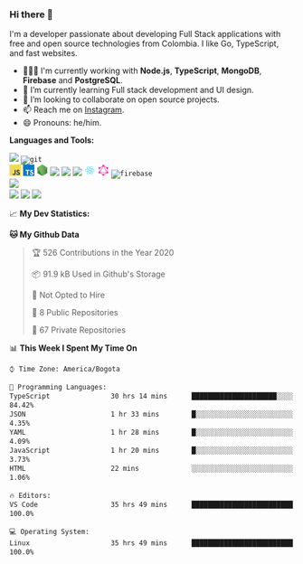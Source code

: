 ### Hi there 👋

I'm a developer passionate about developing Full Stack applications with free and open source technologies from Colombia. I like Go, TypeScript, and fast websites.

- 👨🏽‍💻 I'm currently working with **Node.js**, **TypeScript**, **MongoDB**, **Firebase** and **PostgreSQL**.
- 🌱 I’m currently learning Full stack development and UI design.
- 🚀 I’m looking to collaborate on open source projects.
- 📫   Reach me on [Instagram](https://instagram.com/nexckycort).
- 😄  Pronouns: he/him.

**Languages and Tools:**  

<code><img height="20"  src="https://upload.wikimedia.org/wikipedia/commons/2/2d/Visual_Studio_Code_1.18_icon.svg"></code>
<code><img src="https://www.vectorlogo.zone/logos/git-scm/git-scm-icon.svg" alt="git" height="20"/> </code>
<code><img height="20" src="https://raw.githubusercontent.com/github/explore/80688e429a7d4ef2fca1e82350fe8e3517d3494d/topics/javascript/javascript.png"></code>
<code><img height="20" src="https://raw.githubusercontent.com/github/explore/80688e429a7d4ef2fca1e82350fe8e3517d3494d/topics/typescript/typescript.png"></code>
<code><img height="20" src="https://raw.githubusercontent.com/github/explore/80688e429a7d4ef2fca1e82350fe8e3517d3494d/topics/nodejs/nodejs.png"></code>
<code><img height="20" src="https://deno.land/logo.svg"></code>
<code><img src="https://angular.io/assets/images/logos/angular/shield-large.svg" height="20"></code>
<code><img height="20" src="https://devicon.dev/devicon.git/icons/ionic/ionic-original.svg"></code>
<code><img height="20" src="https://raw.githubusercontent.com/github/explore/80688e429a7d4ef2fca1e82350fe8e3517d3494d/topics/react/react.png"></code>
<code><img height="20" src="https://raw.githubusercontent.com/github/explore/5c058a388828bb5fde0bcafd4bc867b5bb3f26f3/topics/graphql/graphql.png"></code>
<code><img src="https://www.vectorlogo.zone/logos/firebase/firebase-icon.svg" alt="firebase"  height="20"/> </code>
<code><img src="https://devicon.dev/devicon.git/icons/mongodb/mongodb-original.svg"  height="20"/> </code>
<code><img src="https://devicons.github.io/devicon/devicon.git/icons/postgresql/postgresql-original.svg" height="20"/></code>
<code><img src="https://devicon.dev/devicon.git/icons/nginx/nginx-original.svg" height="20"></code>
<code><img src="https://devicon.dev/devicon.git/icons/docker/docker-original.svg" height="20"></code>

<!-- Stats -->
📈 **My Dev Statistics:**  

<!-- waka time stats-->

<!--START_SECTION:waka-->
**🐱 My Github Data** 

> 🏆 526 Contributions in the Year 2020
 > 
> 📦 91.9 kB Used in Github's Storage 
 > 
> 🚫 Not Opted to Hire
 > 
> 📜 8 Public Repositories 
 > 
> 🔑 67 Private Repositories  
 > 
📊 **This Week I Spent My Time On** 

```text
⌚︎ Time Zone: America/Bogota

💬 Programming Languages: 
TypeScript               30 hrs 14 mins      █████████████████████░░░░   84.42% 
JSON                     1 hr 33 mins        █░░░░░░░░░░░░░░░░░░░░░░░░   4.35% 
YAML                     1 hr 28 mins        █░░░░░░░░░░░░░░░░░░░░░░░░   4.09% 
JavaScript               1 hr 20 mins        █░░░░░░░░░░░░░░░░░░░░░░░░   3.73% 
HTML                     22 mins             ░░░░░░░░░░░░░░░░░░░░░░░░░   1.06%

🔥 Editors: 
VS Code                  35 hrs 49 mins      █████████████████████████   100.0%

💻 Operating System: 
Linux                    35 hrs 49 mins      █████████████████████████   100.0%

```


<!--END_SECTION:waka-->
